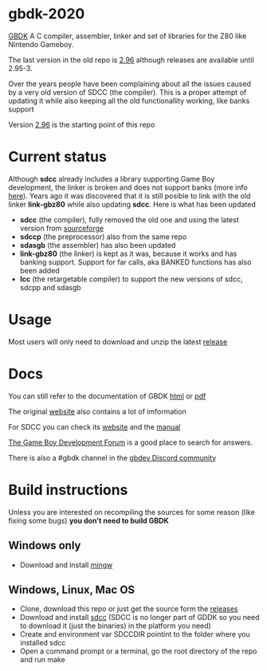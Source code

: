 # gbdk-2020
[GBDK](http://gbdk.sourceforge.net/) A C compiler, assembler, linker and set of libraries for the Z80 like Nintendo Gameboy.

The last version in the old repo is [2.96](https://sourceforge.net/projects/gbdk/files/gbdk/2.96/) although releases are available until 2.95-3.

Over the years people have been complaining about all the issues caused by a very old version of SDCC (the compiler). This is a proper attempt of updating it while also keeping all the old functionallity working, like banks support

Version [2.96](https://sourceforge.net/projects/gbdk/files/gbdk/2.96/) is the starting point of this repo

# Current status
Although **sdcc** already includes a library supporting Game Boy development, the linker is broken and does not support banks (more info [here](http://zalods.blogspot.com/2017/07/bitbitjam-4-velcro-sheep.html)). Years ago it was discovered that it is still posible to link with the old linker **link-gbz80** while also updating **sdcc**. Here is what has been updated
- **sdcc** (the compiler), fully removed the old one and using the latest version from [sourceforge](http://sdcc.sourceforge.net)
- **sdccp** (the preprocessor) also from the same repo
- **sdasgb** (the assembler) has also been updated
- **link-gbz80** (the linker) is kept as it was, because it works and has banking support. Support for far calls, aka BANKED functions has also been added
- **lcc** (the retargetable compiler) to support the new versions of sdcc, sdcpp and sdasgb 

# Usage
Most users will only need to download and unzip the latest [release](https://github.com/Zal0/gbdk-2020/releases)

# Docs
You can still refer to the documentation of GBDK [html](http://gbdk.sourceforge.net/doc/html/book01.html) or [pdf](http://gbdk.sourceforge.net/doc/gbdk-doc.pdf)

The original [website](http://gbdk.sourceforge.net/) also contains a lot of imformation

For SDCC you can check its [website](http://sdcc.sourceforge.net/) and the [manual](http://sdcc.sourceforge.net/doc/sdccman.pdf)

[The Game Boy Development Forum](https://gbdev.gg8.se/forums/) is a good place to search for answers. 

There is also a #gbdk channel in the [gbdev Discord community](https://discord.gg/kjZVje)

# Build instructions
Unless you are interested on recompiling the sources for some reason (like fixing some bugs) **you don't need to build GBDK**

## Windows only
- Download and install [mingw](http://www.mingw.org/)

## Windows, Linux, Mac OS
- Clone, download this repo or just get the source form the [releases](https://github.com/Zal0/gbdk-2020/releases)
- Download and install [sdcc](http://sdcc.sourceforge.net/) (SDCC is no longer part of GDDK so you need to download it (just the binaries) in the platform you need)
- Create and environment var SDCCDIR pointint to the folder where you installed sdcc
- Open a command prompt or a terminal, go the root directory of the repo and run make

